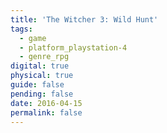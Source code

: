 ```yaml
---
title: 'The Witcher 3: Wild Hunt'
tags:
  - game
  - platform_playstation-4
  - genre_rpg
digital: true
physical: true
guide: false
pending: false
date: 2016-04-15
permalink: false
---
```

